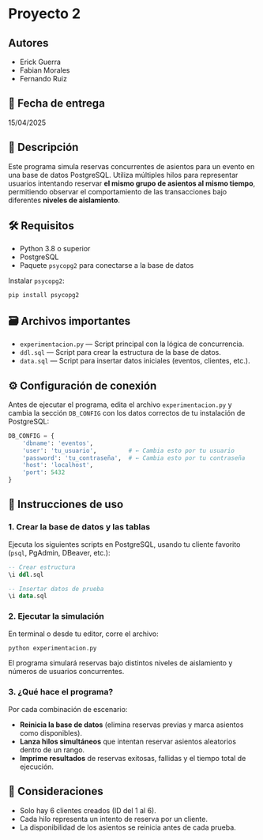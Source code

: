 # Proyecto 2

## Autores
- Erick Guerra  
- Fabian Morales  
- Fernando Ruiz  

## 📅 Fecha de entrega
15/04/2025

## 🎯 Descripción
Este programa simula reservas concurrentes de asientos para un evento en una base de datos PostgreSQL. Utiliza múltiples hilos para representar usuarios intentando reservar **el mismo grupo de asientos al mismo tiempo**, permitiendo observar el comportamiento de las transacciones bajo diferentes **niveles de aislamiento**.

## 🛠️ Requisitos

- Python 3.8 o superior
- PostgreSQL
- Paquete `psycopg2` para conectarse a la base de datos

Instalar `psycopg2`:

```bash
pip install psycopg2
```

## 🗃️ Archivos importantes

- `experimentacion.py` — Script principal con la lógica de concurrencia.
- `ddl.sql` — Script para crear la estructura de la base de datos.
- `data.sql` — Script para insertar datos iniciales (eventos, clientes, etc.).

## ⚙️ Configuración de conexión

Antes de ejecutar el programa, edita el archivo `experimentacion.py` y cambia la sección `DB_CONFIG` con los datos correctos de tu instalación de PostgreSQL:

```python
DB_CONFIG = {
    'dbname': 'eventos',
    'user': 'tu_usuario',         # ← Cambia esto por tu usuario
    'password': 'tu_contraseña',  # ← Cambia esto por tu contraseña
    'host': 'localhost',
    'port': 5432
}
```

## 🏁 Instrucciones de uso

### 1. Crear la base de datos y las tablas

Ejecuta los siguientes scripts en PostgreSQL, usando tu cliente favorito (`psql`, PgAdmin, DBeaver, etc.):

```sql
-- Crear estructura
\i ddl.sql

-- Insertar datos de prueba
\i data.sql
```

### 2. Ejecutar la simulación

En terminal o desde tu editor, corre el archivo:

```bash
python experimentacion.py
```

El programa simulará reservas bajo distintos niveles de aislamiento y números de usuarios concurrentes.

### 3. ¿Qué hace el programa?

Por cada combinación de escenario:

- **Reinicia la base de datos** (elimina reservas previas y marca asientos como disponibles).
- **Lanza hilos simultáneos** que intentan reservar asientos aleatorios dentro de un rango.
- **Imprime resultados** de reservas exitosas, fallidas y el tiempo total de ejecución.

## 📌 Consideraciones

- Solo hay 6 clientes creados (ID del 1 al 6).
- Cada hilo representa un intento de reserva por un cliente.
- La disponibilidad de los asientos se reinicia antes de cada prueba.

